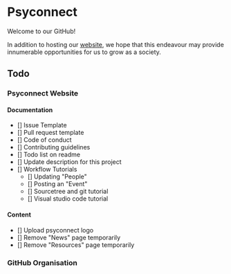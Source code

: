 # Psyconnect
Welcome to our GitHub!

In addition to hosting our [website](https://psyconnect.github.io/), we hope that this endeavour may provide innumerable opportunities for us to grow as a society.

## Todo

### Psyconnect Website

#### Documentation 
- [] Issue Template  
- [] Pull request template  
- [] Code of conduct  
- [] Contributing guidelines
- [] Todo list on readme
- [] Update description for this project
- [] Workflow Tutorials
  - [] Updating "People"
  - [] Posting an "Event"
  - [] Sourcetree and git tutorial
  - [] Visual studio code tutorial
  

#### Content
- [] Upload psyconnect logo
- [] Remove "News" page temporarily
- [] Remove "Resources" page temporarily

### GitHub Organisation

